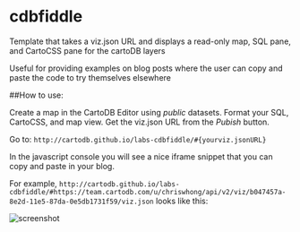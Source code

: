 # cdbfiddle
Template that takes a viz.json URL and displays a read-only map, SQL pane, and CartoCSS pane for the cartoDB layers

Useful for providing examples on blog posts where the user can copy and paste the code to try themselves elsewhere

##How to use:

Create a map in the CartoDB Editor using *public* datasets.  Format your SQL, CartoCSS, and map view.  Get the viz.json URL from the *Pubish* button.  

Go to: `http://cartodb.github.io/labs-cdbfiddle/#{yourviz.jsonURL}`

In the javascript console you will see a nice iframe snippet that you can copy and paste in your blog.

For example, 
`http://cartodb.github.io/labs-cdbfiddle/#https://team.cartodb.com/u/chriswhong/api/v2/viz/b047457a-8e2d-11e5-87da-0e5db1731f59/viz.json`
looks like this:

![screenshot](https://cloud.githubusercontent.com/assets/1833820/11279341/ef928b78-8ebd-11e5-9081-f52c0ed46e03.png)
